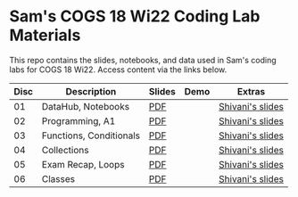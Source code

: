 # Sam's COGS 18 Wi22 Coding Lab Materials

This repo contains the slides, notebooks, and data used in Sam's coding labs
for COGS 18 Wi22. Access content via the links below.

| Disc | Description             | Slides     | Demo | Extras                   |
| ---- | ----------------------- | ---------- | ---- | ------------------------ |
| 01   | DataHub, Notebooks      | [PDF][s01] |      | [Shivani's slides][e01a] |
| 02   | Programming, A1         | [PDF][s02] |      | [Shivani's slides][e02a] |
| 03   | Functions, Conditionals | [PDF][s03] |      | [Shivani's slides][e03a] |
| 04   | Collections             | [PDF][s04] |      | [Shivani's slides][e04a] |
| 05   | Exam Recap, Loops       | [PDF][s05] |      | [Shivani's slides][e05a] |
| 06   | Classes       | [PDF][s06] |      | [Shivani's slides][e06a] |

[s01]: https://github.com/SamLau95/cogs18-labs-wi22/blob/main/lab01/lab01.pdf
[d01]: http://datahub.ucsd.edu/hub/user-redirect/git-sync?repo=https://github.com/SamLau95/cogs18-labs-wi22&subPath=lab01/lab01.ipynb
[n01]: https://nbviewer.jupyter.org/github/SamLau95/cogs18-labs-wi22/blob/main/lab01/lab01.ipynb
[e01a]: https://docs.google.com/presentation/d/1isFn3tEnOkeSVo5NyaCGEW-O_w71IFHcxo6tlrlp5uI/edit
[s02]: https://github.com/SamLau95/cogs18-labs-wi22/blob/main/lab02/lab02.pdf
[e02a]: https://docs.google.com/presentation/d/1gtBWZJg5ieJsnW85jcentZUPeXaNNdPM2O4VhRROtqU/edit?usp=sharing
[s03]: https://github.com/SamLau95/cogs18-labs-wi22/blob/main/lab03/lab03.pdf
[e03a]: https://docs.google.com/presentation/d/1qBXGgE_2VuWB06lx0ojHuaGfikDtX99B7SAq76N0ANo/edit?usp=sharing
[s04]: https://github.com/SamLau95/cogs18-labs-wi22/blob/main/lab04/lab04.pdf
[e04a]: https://docs.google.com/presentation/d/1VWk4XqJUCP7_EHg1iO2j6NjEB2feuE1Zz2AJrHtvcBg/edit?usp=sharing
[s05]: https://github.com/SamLau95/cogs18-labs-wi22/blob/main/lab05/lab05.pdf
[e05a]: https://docs.google.com/presentation/d/1fjEbmSkIyDgFfN2e4VsMqa5upS1xXZaJJhJhwivKFUY/edit?usp=sharing
[s06]: https://github.com/SamLau95/cogs18-labs-wi22/blob/main/lab06/lab06.pdf
[e06a]: https://docs.google.com/presentation/d/1aMVyxFRReTz_P81GF9fkCaC_oLsbNgraX0cng2qAHYo/edit?usp=sharing
